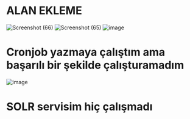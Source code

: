 # ALAN EKLEME
![Screenshot (66)](https://user-images.githubusercontent.com/83767839/206658683-192ef4cf-68f9-4b74-8388-72b3da2f211f.png)
![Screenshot (65)](https://user-images.githubusercontent.com/83767839/206658630-baa6723c-f676-4451-963d-b69b2ec6c28b.png)
![image](https://user-images.githubusercontent.com/83767839/206877325-bae7d5b5-ac37-4ec6-bbdb-31684d4e1805.png)

# Cronjob yazmaya çalıştım ama başarılı bir şekilde çalışturamadım
![image](https://user-images.githubusercontent.com/83767839/206673468-0c0035c7-aaa2-4e94-9364-0439a0b73fd6.png)

# SOLR servisim hiç çalışmadı
